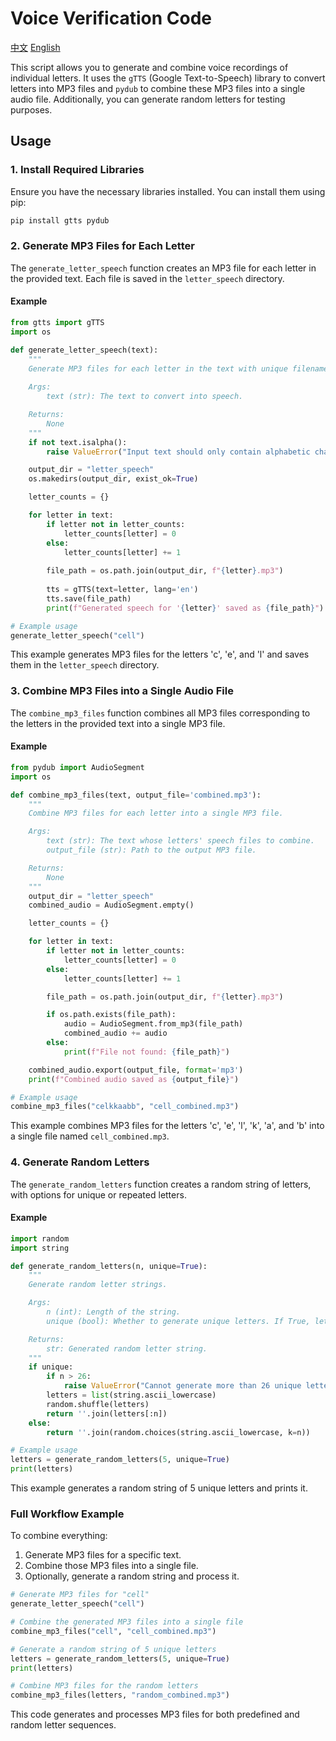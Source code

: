 # Voice Verification Code

[中文](README_zh.md)
[English](README.md)

This script allows you to generate and combine voice recordings of individual letters. It uses the `gTTS` (Google Text-to-Speech) library to convert letters into MP3 files and `pydub` to combine these MP3 files into a single audio file. Additionally, you can generate random letters for testing purposes.



## Usage

### 1. Install Required Libraries

Ensure you have the necessary libraries installed. You can install them using pip:

```bash
pip install gtts pydub
```

### 2. Generate MP3 Files for Each Letter

The `generate_letter_speech` function creates an MP3 file for each letter in the provided text. Each file is saved in the `letter_speech` directory.

#### Example

```python
from gtts import gTTS
import os

def generate_letter_speech(text):
    """
    Generate MP3 files for each letter in the text with unique filenames.
    
    Args:
        text (str): The text to convert into speech.

    Returns:
        None
    """
    if not text.isalpha():
        raise ValueError("Input text should only contain alphabetic characters.")

    output_dir = "letter_speech"
    os.makedirs(output_dir, exist_ok=True)

    letter_counts = {}

    for letter in text:
        if letter not in letter_counts:
            letter_counts[letter] = 0
        else:
            letter_counts[letter] += 1
        
        file_path = os.path.join(output_dir, f"{letter}.mp3")
        
        tts = gTTS(text=letter, lang='en')
        tts.save(file_path)
        print(f"Generated speech for '{letter}' saved as {file_path}")

# Example usage
generate_letter_speech("cell")
```

This example generates MP3 files for the letters 'c', 'e', and 'l' and saves them in the `letter_speech` directory.

### 3. Combine MP3 Files into a Single Audio File

The `combine_mp3_files` function combines all MP3 files corresponding to the letters in the provided text into a single MP3 file.

#### Example

```python
from pydub import AudioSegment
import os

def combine_mp3_files(text, output_file='combined.mp3'):
    """
    Combine MP3 files for each letter into a single MP3 file.

    Args:
        text (str): The text whose letters' speech files to combine.
        output_file (str): Path to the output MP3 file.

    Returns:
        None
    """
    output_dir = "letter_speech"
    combined_audio = AudioSegment.empty()

    letter_counts = {}

    for letter in text:
        if letter not in letter_counts:
            letter_counts[letter] = 0
        else:
            letter_counts[letter] += 1

        file_path = os.path.join(output_dir, f"{letter}.mp3")

        if os.path.exists(file_path):
            audio = AudioSegment.from_mp3(file_path)
            combined_audio += audio
        else:
            print(f"File not found: {file_path}")

    combined_audio.export(output_file, format='mp3')
    print(f"Combined audio saved as {output_file}")

# Example usage
combine_mp3_files("celkkaabb", "cell_combined.mp3")
```

This example combines MP3 files for the letters 'c', 'e', 'l', 'k', 'a', and 'b' into a single file named `cell_combined.mp3`.

### 4. Generate Random Letters

The `generate_random_letters` function creates a random string of letters, with options for unique or repeated letters.

#### Example

```python
import random
import string

def generate_random_letters(n, unique=True):
    """
    Generate random letter strings.

    Args:
        n (int): Length of the string.
        unique (bool): Whether to generate unique letters. If True, letters will be unique; if False, duplicates are allowed.

    Returns:
        str: Generated random letter string.
    """
    if unique:
        if n > 26:
            raise ValueError("Cannot generate more than 26 unique letters.")
        letters = list(string.ascii_lowercase)
        random.shuffle(letters)
        return ''.join(letters[:n])
    else:
        return ''.join(random.choices(string.ascii_lowercase, k=n))

# Example usage
letters = generate_random_letters(5, unique=True)
print(letters)
```

This example generates a random string of 5 unique letters and prints it.

### Full Workflow Example

To combine everything:

1. Generate MP3 files for a specific text.
2. Combine those MP3 files into a single file.
3. Optionally, generate a random string and process it.

```python
# Generate MP3 files for "cell"
generate_letter_speech("cell")

# Combine the generated MP3 files into a single file
combine_mp3_files("cell", "cell_combined.mp3")

# Generate a random string of 5 unique letters
letters = generate_random_letters(5, unique=True)
print(letters)

# Combine MP3 files for the random letters
combine_mp3_files(letters, "random_combined.mp3")
```

This code generates and processes MP3 files for both predefined and random letter sequences.

